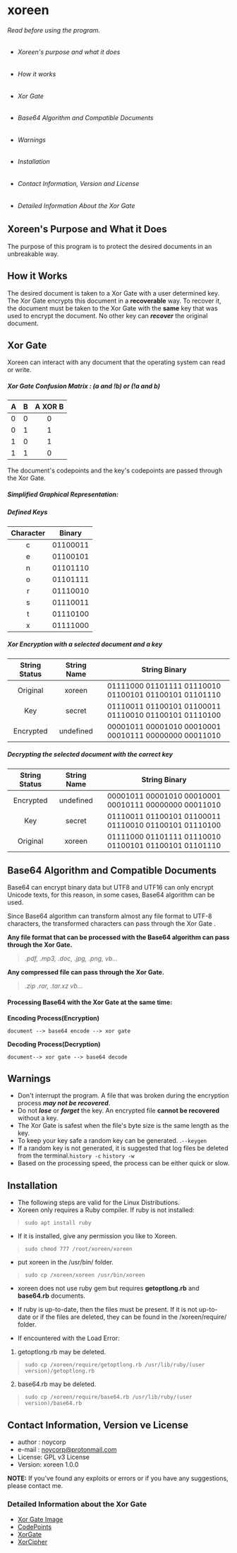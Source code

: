 # xoreen
###### Read before using the program.

- ###### Xoreen's purpose and what it does
- ###### How it works
- ###### Xor Gate
- ###### Base64 Algorithm and Compatible Documents
- ###### Warnings
- ###### Installation
- ###### Contact Information, Version and License
- ###### Detailed Information About the Xor Gate

## Xoreen's Purpose and What it Does
The purpose of this program is to protect the desired documents in an unbreakable way.
## How it Works
The desired document is taken to a Xor Gate with a user determined key. The Xor Gate encrypts this document in a **recoverable** way. To recover it, the document must be taken to the Xor Gate with the **same** key that was used to encrypt the document. No other key can **_recover_** the original document.

## Xor Gate
Xoreen can interact with any document that the operating system can read or write.

##### *Xor Gate Confusion Matrix* : (a and !b) or (!a and b)
| A | B | A XOR B |
|---|---|:-------:|
| 0 | 0 |    0    |
| 0 | 1 |    1    |
| 1 | 0 |    1    |
| 1 | 1 |    0    |

The document's codepoints and the key's codepoints are passed through the Xor Gate.

##### *Simplified Graphical Representation:*
##### *Defined Keys*

| Character |  Binary   |
|:---------:|:---------:|
| c         | 01100011  |
| e         | 01100101  |
| n         | 01101110  |
| o         | 01101111  |
| r         | 01110010  |
| s         | 01110011  |
| t         | 01110100  |
| x         | 01111000  |

##### *Xor Encryption with a selected document and a key*

| String Status | String Name |                     String Binary                     |
|:-------------:|:-----------:|:-----------------------------------------------------:|
| Original      |  xoreen     | 01111000 01101111 01110010 01100101 01100101 01101110 |
| Key           |  secret     | 01110011 01100101 01100011 01110010 01100101 01110100 |
| Encrypted     |  undefined  | 00001011 00001010 00010001 00010111 00000000 00011010 |

##### *Decrypting the selected document with the correct key*

| String Status  | String Name |                     String Binary                     |
|:--------------:|:-----------:|:-----------------------------------------------------:|
| Encrypted      | undefined   | 00001011 00001010 00010001 00010111 00000000 00011010 |
| Key            | secret      | 01110011 01100101 01100011 01110010 01100101 01110100 |
| Original       | xoreen      | 01111000 01101111 01110010 01100101 01100101 01101110 |

## Base64 Algorithm and Compatible Documents

Base64 can encrypt binary data but UTF8 and UTF16 can only encrypt Unicode texts,
for this reason, in some cases, Base64 algorithm can be used.

Since Base64 algorithm can transform almost any file format to UTF-8 characters, the transformed characters can pass through the Xor Gate .

**Any file format that can be processed with the Base64 algorithm can pass through the Xor Gate.**
>_.pdf, .mp3, .doc, .jpg, .png, vb..._

**Any compressed file can pass through the Xor Gate.**
> _.zip .rar, .tar.xz vb..._

#### Processing Base64 with the Xor Gate at the same time:

**Encoding Process(Encryption)**

`document --> base64 encode --> xor gate`

**Decoding Process(Decryption)**

`document--> xor gate --> base64 decode`

## Warnings

- Don't interrupt the program. A file that was broken during the encryption process  **_may not be recovered_**.
- Do not **_lose_** or **_forget_** the key. An encrypted file **__cannot be recovered__** without a key.
- The Xor Gate is safest when the file's byte size is the same length as the key.
- To keep your key safe a random key can be generated.
.`--keygen`
- If a random key is not generated, it is suggested that log files be deleted from the terminal.`history -c` `history -w`
- Based on the processing speed, the process can be either quick or slow.

## Installation
- The following steps are valid for the Linux Distributions.
- Xoreen only requires a Ruby compiler. If ruby is not installed:
>`sudo apt install ruby`
- If it is installed, give any permission you like to Xoreen.
> `sudo chmod 777 /root/xoreen/xoreen`
- put xoreen in the /usr/bin/ folder.
> `sudo cp /xoreen/xoreen /usr/bin/xoreen`

- xoreen does not use ruby gem but requires **getoptlong.rb** and **base64.rb** documents.
 - If ruby is up-to-date, then the files must be present. If it is not up-to-date or if the files are deleted, they can be found in the /xoreen/require/ folder.

 - If encountered with the Load Error:

  1. getoptlong.rb may be deleted.
  >`sudo cp /xoreen/require/getoptlong.rb /usr/lib/ruby/(user version)/getoptlong.rb`
  2. base64.rb may be deleted.
  >`sudo cp /xoreen/require/base64.rb /usr/lib/ruby/(user version)/base64.rb`

## Contact Information, Version ve License

- author : noycorp
- e-mail : noycorp@protonmail.com
- License: GPL v3 License
- Version: xoreen 1.0.0

**NOTE:** If you've found any exploits or errors or if you have any suggestions, please contact me.


### Detailed Information about the Xor Gate

- [Xor Gate Image](https://www.khanacademy.org/computing/computer-science/cryptography/ciphers/a/xor-and-the-one-time-pad)
- [CodePoints](https://en.wikipedia.org/wiki/Code_point)
- [XorGate](https://en.wikipedia.org/wiki/XOR_gate)
- [XorCipher](https://en.wikipedia.org/wiki/XOR_cipher)
